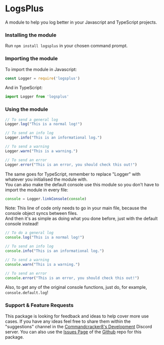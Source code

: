 # LogsPlus
A module to help you log better in your Javascript and TypeScript projects.

### Installing the module
 Run `npm install logsplus` in your chosen command prompt.

### Importing the module

To import the module in Javascript:
```javascript
const Logger = require('logsplus')
```

And in TypeScript:
```typescript
import Logger from 'logsplus'
```
### Using the module
```javascript
// To send a general log
Logger.log("This is a normal log!")

// To send an info log
Logger.info("This is an informational log.")

// To send a warning
Logger.warn("This is a warning.")

// To send an error
Logger.error("This is an error, you should check this out!")
```
The same goes for TypeScript, remember to replace "Logger" with whatever you initialised the module with.
<br />
You can also make the default console use this module so you don't have to import the module in every file:

```javascript
console = Logger.linkConsole(console)
```
Note: This line of code only needs to go in your main file, because the console object syncs between files.
<br />
And then it's as simple as doing what you done before, just with the default console instead!

```javascript
// To do a general log
console.log("This is a normal log!")

// To send an info log
console.info("This is an informational log.")

// To send a warning
console.warn("This is a warning.")

// To send an error
console.error("This is an error, you should check this out!")
```

Also, to get any of the original console functions, just do, for example, `console.default.log`!

### Support & Feature Requests
This package is looking for feedback and ideas to help cover more use cases. If you have any ideas feel free to share them within the "suggestions" channel in the [Commandcracker8's Development](https://discord.gg/BynpBR4NAe) Discord server. You can also use the [Issues Page](https://github.com/CommandCracker8/LogsPlus/issues) of the [Github](https://github.com/) repo for this package.
